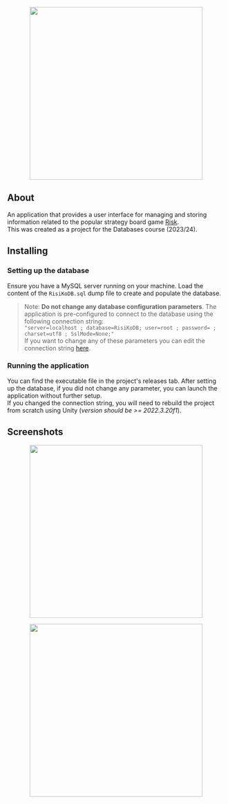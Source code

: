 <p align="center">
  <img src="https://imgur.com/saJegA8.png" width=400>
</p>

## About
An application that provides a user interface for managing and storing information related to
the popular strategy board game [Risk](https://en.wikipedia.org/wiki/Risk_(game)). \
This was created as a project for the Databases course (2023/24).

## Installing

### Setting up the database
Ensure you have a MySQL server running on your machine.
Load the content of the `RisiKoDB.sql` dump file to create and populate the database.
> Note: **Do not change any database configuration parameters**. 
> The application is pre-configured to connect to the database using the following connection string: \
> `"server=localhost ; database=RisiKoDB; user=root ; password= ; charset=utf8 ; SslMode=None;"` \
> If you want to change any of these parameters you can edit the connection string [here](Assets/Scripts/utils/SqlUtils.cs).
### Running the application
You can find the executable file in the project's releases tab. After setting up the database, if you did not change any parameter, you can launch the application without further setup. \
If you changed the connection string, you will need to rebuild the project from scratch using Unity (*version should be >= 2022.3.20f1*).

## Screenshots

<p align="center">
  <img src="https://imgur.com/uhh7out.png" width=400>
</p>

<p align="center">
  <img src="https://imgur.com/hZifzqc.png" width=400>
</p>
